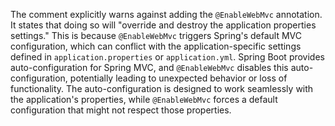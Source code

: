 The comment explicitly warns against adding the `@EnableWebMvc` annotation. It states that doing so will "override and destroy the application properties settings." This is because `@EnableWebMvc` triggers Spring's default MVC configuration, which can conflict with the application-specific settings defined in `application.properties` or `application.yml`. Spring Boot provides auto-configuration for Spring MVC, and `@EnableWebMvc` disables this auto-configuration, potentially leading to unexpected behavior or loss of functionality. The auto-configuration is designed to work seamlessly with the application's properties, while `@EnableWebMvc` forces a default configuration that might not respect those properties.